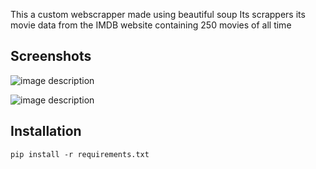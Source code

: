 This a custom webscrapper made using beautiful soup
Its scrappers its  movie data from the IMDB website [](https://www.imdb.com/chart/top)
containing 250 movies of all time

## Screenshots
![image description](C:\Users\BENJAMIN\Documents\scrapper.jpg)

![image description](C:\Users\BENJAMIN\Documents\scrapper2.jpg)

## Installation
`pip install -r requirements.txt`